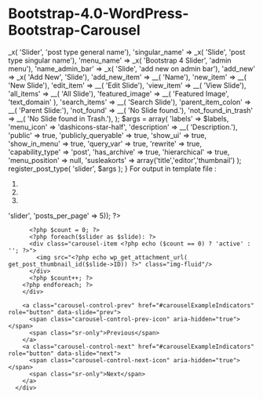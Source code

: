 # Bootstrap-4.0-WordPress-Bootstrap-Carousel

<?php
/*
Plugin Name:  Bootstrap4_wordpress_carousel
Plugin URI:   https://developer.wordpress.org/sleakdesign
Description:  Sleak Design Simple Start For Bootstrap 4.0 Carousel
Version:      1
Author:       Sleak design'S Sidney Malone
Author URI:   https://developer.wordpress.org/sleakdesign
License:      GPL2
License URI:  https://www.gnu.org/licenses/gpl-2.0.html
Text Domain:  
Domain Path:  /languages
*/
function sleak_scripts() {
// Registering Bootstrap style
wp_enqueue_style( 'bootstrap_min', get_stylesheet_directory_uri().'/css/bootstrap.min.css' );

wp_enqueue_style( 'bootstrap_min', get_stylesheet_directory_uri().'/css/styles.css' );

wp_enqueue_script('jquery');
//Registering Bootstrap Script
wp_enqueue_script( 'bootstrap_min', get_template_directory_uri() . '/js/bootstrap.min.js', array(), '', true );
}
add_action( 'wp_enqueue_scripts', 'sleak_scripts' );
add_action( 'init', 'custom_bootstrap_slider' );
/**
 * Register a Custom post type for.
 */
function custom_bootstrap_slider() {
	$labels = array(
		'name'               => _x( 'Slider', 'post type general name'),
		'singular_name'      => _x( 'Slide', 'post type singular name'),
		'menu_name'          => _x( 'Bootstrap 4 Slider', 'admin menu'),
		'name_admin_bar'     => _x( 'Slide', 'add new on admin bar'),
		'add_new'            => _x( 'Add New', 'Slide'),
		'add_new_item'       => __( 'Name'),
		'new_item'           => __( 'New Slide'),
		'edit_item'          => __( 'Edit Slide'),
		'view_item'          => __( 'View Slide'),
		'all_items'          => __( 'All Slide'),
		'featured_image'     => __( 'Featured Image', 'text_domain' ),
		'search_items'       => __( 'Search Slide'),
		'parent_item_colon'  => __( 'Parent Slide:'),
		'not_found'          => __( 'No Slide found.'),
		'not_found_in_trash' => __( 'No Slide found in Trash.'),
	);

	$args = array(
		'labels'             => $labels,
		'menu_icon'	     => 'dashicons-star-half',
    	        'description'        => __( 'Description.'),
		'public'             => true,
		'publicly_queryable' => true,
		'show_ui'            => true,
		'show_in_menu'       => true,
		'query_var'          => true,
		'rewrite'            => true,
		'capability_type'    => 'post',
		'has_archive'        => true,
		'hierarchical'       => true,
		'menu_position'      => null,
		'susleakorts'           => array('title','editor','thumbnail')
	);

	register_post_type( 'slider', $args );
}



For output in template file :
 
 <div id="carouselExampleIndicators" class="carousel slide" data-ride="carousel">
        <ol class="carousel-indicators">
          <li data-target="#carouselExampleIndicators" data-slide-to="0" class="active"></li>
          <li data-target="#carouselExampleIndicators" data-slide-to="1"></li>
          <li data-target="#carouselExampleIndicators" data-slide-to="2"></li>
        </ol>
		 <!-- Wrapper for slides -->
		<div class="carousel-inner" role="listbox">
		<?php $slider = get_posts(array('post_type' => 'slider', 'posts_per_page' => 5)); ?>
		  <?php $count = 0; ?>
		  <?php foreach($slider as $slide): ?>
		  <div class="carousel-item <?php echo ($count == 0) ? 'active' : ''; ?>">
			<img src="<?php echo wp_get_attachment_url( get_post_thumbnail_id($slide->ID)) ?>" class="img-fluid"/>
		  </div>
		  <?php $count++; ?>
		<?php endforeach; ?>
		</div>

        <a class="carousel-control-prev" href="#carouselExampleIndicators" role="button" data-slide="prev">
          <span class="carousel-control-prev-icon" aria-hidden="true"></span>
          <span class="sr-only">Previous</span>
        </a>
        <a class="carousel-control-next" href="#carouselExampleIndicators" role="button" data-slide="next">
          <span class="carousel-control-next-icon" aria-hidden="true"></span>
          <span class="sr-only">Next</span>
        </a>
      </div>
